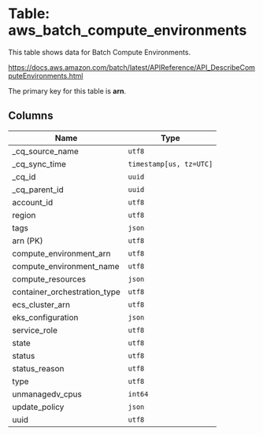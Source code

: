 # Table: aws_batch_compute_environments

This table shows data for Batch Compute Environments.

https://docs.aws.amazon.com/batch/latest/APIReference/API_DescribeComputeEnvironments.html

The primary key for this table is **arn**.

## Columns

| Name          | Type          |
| ------------- | ------------- |
|_cq_source_name|`utf8`|
|_cq_sync_time|`timestamp[us, tz=UTC]`|
|_cq_id|`uuid`|
|_cq_parent_id|`uuid`|
|account_id|`utf8`|
|region|`utf8`|
|tags|`json`|
|arn (PK)|`utf8`|
|compute_environment_arn|`utf8`|
|compute_environment_name|`utf8`|
|compute_resources|`json`|
|container_orchestration_type|`utf8`|
|ecs_cluster_arn|`utf8`|
|eks_configuration|`json`|
|service_role|`utf8`|
|state|`utf8`|
|status|`utf8`|
|status_reason|`utf8`|
|type|`utf8`|
|unmanagedv_cpus|`int64`|
|update_policy|`json`|
|uuid|`utf8`|